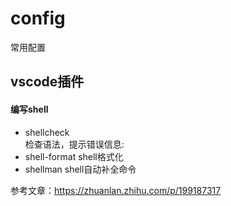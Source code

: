 # config
常用配置

## vscode插件
#### 编写shell
 - shellcheck  
 检查语法，提示错误信息:
 - shell-format
 shell格式化
 - shellman
 shell自动补全命令
 
 参考文章：https://zhuanlan.zhihu.com/p/199187317
